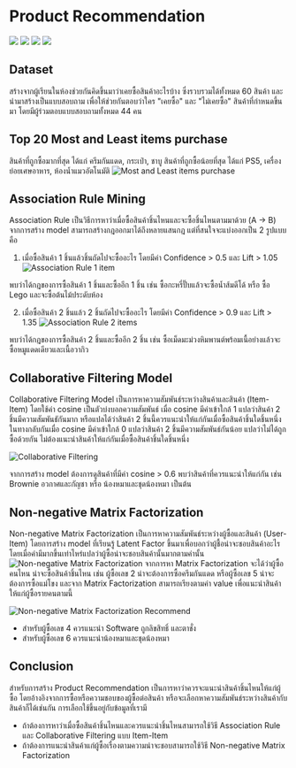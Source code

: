 # Product Recommendation
[![](https://img.shields.io/badge/-Survey-blue)](#) [![](https://img.shields.io/badge/-Market--Basket-blue)](#) [![](https://img.shields.io/badge/-Collaborative--Filtering-blue)](#) [![](https://img.shields.io/badge/-Matrix--Factorization-blue)](#)

## Dataset
สร้างจากผู้เรียนในห้องช่วยกันคิดขึ้นมาว่าเคยซื้อสินค้าอะไรบ้าง ซึ่งรวบรวมได้ทั้งหมด 60 สินค้า และนำมาสร้างเป็นแบบสอบถาม เพื่อให้ช่วยกันตอบว่าใคร "เคยซื้อ" และ "ไม่เคยซื้อ" สินค้าที่กำหนดขึ้นมา โดยมีผู้ร่วมตอบแบบสอบถามทั้งหมด 44 คน 

## Top 20 Most and Least items purchase
สินค้าที่ถูกซื้อมากที่สุด ได้แก่ ครีมกันแดด, กระเป๋า, ชาบู
สินค้าที่ถูกซื้อน้อยที่สุด ได้แก่ PS5, เครื่องย่อยเศษอาหาร, ห้องน้ำแมวอัตโนมัติ
![Most and Least items purchase](./images/Most_and_Least_items_purchase.jpg)

## Association Rule Mining
Association Rule เป็นวิธีการหาว่าเมื่อซื้อสินค้าชิ้นไหนและจะซื้อชิ้นไหนตามมาด้วย (A -> B) 
จากการสร้าง model สามารถสร้างกฎออกมาได้ถึงหลายแสนกฎ แต่ที่สนใจจะแบ่งออกเป็น 2 รูปแบบ คือ
1. เมื่อซื้อสินค้า 1 ชิ้นแล้วชิ้นถัดไปจะซื้ออะไร โดยมีค่า Confidence > 0.5 และ Lift > 1.05
![Association Rule 1 item](./images/Association_Rule_1_item.JPG)

พบว่าได้กฎของการซื้อสินค้า 1 ชิ้นและซื้ออีก 1 ชิ้น เช่น ซื้อกะหรี่ปั๊บแล้วจะซื้อน้ำส้มดีโด้ หรือ ซื้อ Lego และจะซื้อต้นไม้ประดับห้อง

2. เมื่อซื้อสินค้า 2 ชิ้นแล้ว 2 ชิ้นถัดไปจะซื้ออะไร โดยมีค่า Confidence > 0.9 และ Lift > 1.35
![Association Rule 2 items](./images/Association_Rule_2_items.JPG)

พบว่าได้กฎของการซื้อสินค้า 2 ชิ้นและซื้ออีก 2 ชิ้น เช่น ซื้อเม็ดมะม่วงหิมพานต์พร้อมเนื้อย่างแล้วจะซื้อหมูแดดเดียวและเนื้อวากิว

## Collaborative Filtering Model
Collaborative Filtering Model เป็นการหาความสัมพันธ์ระหว่างสินค้าและสินค้า (Item-Item) โดยใช้ค่า cosine เป็นตัวบ่งบอกความสัมพันธ์ เมื่อ cosine มีค่าเข้าใกล้ 1 แปลว่าสินค้า 2 ชิ้นมีความสัมพันธักันมาก หรือแปลได้ว่าสินค้า 2 ชิ้นนี้ควรแนะนำให้แก่กันเมื่อซื้อสินค้าชิ้นใดชิ้นหนึ่ง ในทางกลับกันเมื่อ cosine มีค่าเข้าใกล้ 0 แปลว่าสินค้า 2 ชิ้นมีความสัมพันธ์กันน้อย แปลว่าไม่ได้ถูกซื้อด้วยกัน ไม่ต้องแนะนำสินค้าให้แก่กันเมื่อซื้อสินค้าชิ้นใดชิ้นหนึ่ง

![Collaborative Filtering](./images/Collaborative_Filtering.JPG)

จากการสร้าง model ต้องการดูสินค้าที่มีค่า cosine > 0.6 พบว่าสินค้าที่ควรแนะนำให้แก่กัน เช่น Brownie อวกาศและกัญชา หรือ น้องหมาและชุดน้องหมา เป็นต้น

## Non-negative Matrix Factorization
Non-negative Matrix Factorization เป็นการหาความสัมพันธ์ระหว่างผู้ซื้อและสินค้า (User-Item) โดยการสร้าง model ที่เรียนรู้ Latent Factor ขึ้นมาเพื่อบอกว่าผู้ชื้อน่าจะชอบสินค้าอะไร โดยเมื่อค่ามีมากขึ้นเท่าไหร่แปลว่าผู้ซื้อน่าจะชอบสินค้านั้นมากตามค่านั้น
![Non-negative Matrix Factorization](./images/Non-negative_Matrix_Factorization.JPG)
จากการหา Matrix Factorization จะได้ว่าผู้ซื้อคนไหน น่าจะซื้อสินค้าชิ้นไหน เช่น ผู้ซื้อเลข 2 น่าจะต้องการซื้อครีมกันแดด หรือผู้ซื้อเลข 5 น่าจะต้องการซื้อแม่โขง
และจาก Matrix Factorization สามารถเรียงตามค่า value เพื่อแนะนำสินค้าให้แก่ผู้ซื้อรายคนตามนี้

![Non-negative Matrix Factorization Recommend](./images/Non-negative_Matrix_Factorization_Recommend.JPG)

- สำหรับผู้ซื้อเลข 4 ควรแนะนำ Software ถูกลิขสิทธิ์ และตาชั่ง
- สำหรับผู้ซื้อเลข 6 ควรแนะนำน้องหมาและชุดน้องหมา

## Conclusion
สำหรับการสร้าง Product Recommendation เป็นการหาว่าควรจะแนะนำสินค้าชิ้นไหนให้แก่ผู้ซื้อ โดยอ้างอิงจากการซื้อหรือความชอบของผู้ซื้อต่อสินค้า หรือจะเลือกหาความสัมพันธ์ระหว่างสินค้ากับสินค้าก็ได้เช่นกัน การเลือกใช้ขึ้นอยู่กับข้อมูลที่เรามี
- ถ้าต้องการหาว่าเมื่อซื้อสินค้าชิ้นไหนและควรแนะนำชิ้นไหนสามารถใช้วิธี Association Rule และ Collaborative Filtering แบบ Item-Item
- ถ้าต้องการแนะนำสินค้าแก่ผู้ซื้อเรื่องตามความน่าจะชอบสามารถใช้วิธี Non-negative Matrix Factorization